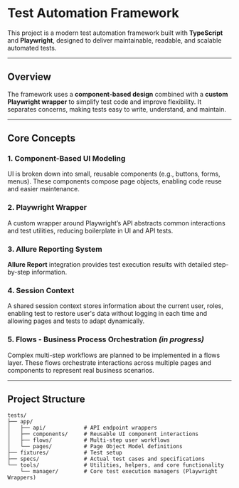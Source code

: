 # Test Automation Framework

This project is a modern test automation framework built with **TypeScript** and **Playwright**, designed to deliver maintainable, readable, and scalable automated tests.

---

## Overview

The framework uses a **component-based design** combined with a **custom Playwright wrapper** to simplify test code and improve flexibility. It separates concerns, making tests easy to write, understand, and maintain.

---

## Core Concepts

### 1. Component-Based UI Modeling
UI is broken down into small, reusable components (e.g., buttons, forms, menus). These components compose page objects, enabling code reuse and easier maintenance.

### 2. Playwright Wrapper 
A custom wrapper around Playwright’s API abstracts common interactions and test utilities, reducing boilerplate in UI and API tests.

### 3. Allure Reporting System
**Allure Report** integration provides test execution results with detailed step-by-step information.

### 4. Session Context
A shared session context stores information about the current user, roles, enabling test to restore user's data without logging in each time and allowing pages and tests to adapt dynamically.

### 5. Flows - Business Process Orchestration *(in progress)*
Complex multi-step workflows are planned to be implemented in a flows layer. These flows orchestrate interactions across multiple pages and components to represent real business scenarios.

---

## Project Structure
```
tests/
├── app/
│   ├── api/            # API endpoint wrappers
│   ├── components/     # Reusable UI component interactions
│   ├── flows/          # Multi-step user workflows
│   └── pages/          # Page Object Model definitions
├── fixtures/           # Test setup
├── specs/              # Actual test cases and specifications
└── tools/              # Utilities, helpers, and core functionality
    └── manager/        # Core test execution managers (Playwright Wrappers)
```

